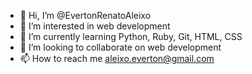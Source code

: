 - 👋 Hi, I’m @EvertonRenatoAleixo
- 👀 I’m interested in web development
- 🌱 I’m currently learning Python, Ruby, Git, HTML, CSS
- 💞️ I’m looking to collaborate on web development
- 📫 How to reach me aleixo.everton@gmail.com

<!---
EvertonRenatoAleixo/EvertonRenatoAleixo is a ✨ special ✨ repository because its `README.md` (this file) appears on your GitHub profile.
You can click the Preview link to take a look at your changes.
--->
